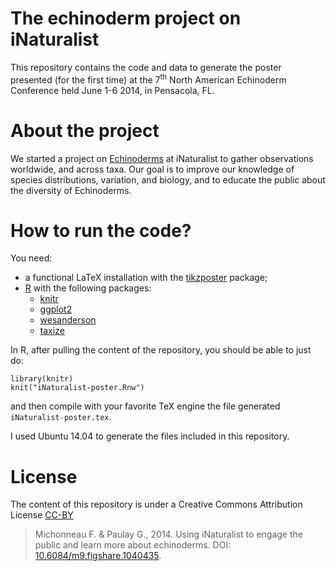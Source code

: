 
# The echinoderm project on iNaturalist

This repository contains the code and data to generate the poster presented (for
the first time) at the 7<sup>th</sup> North American Echinoderm Conference held
June 1-6 2014, in Pensacola, FL.

# About the project

We started a project on
[Echinoderms](http://inaturalist.org/projects/echinoderms) at iNaturalist to
gather observations worldwide, and across taxa. Our goal is to improve our
knowledge of species distributions, variation, and biology, and to educate the
public about the diversity of Echinoderms.

# How to run the code?

You need:

- a functional LaTeX installation with the
[tikzposter](http://www.ctan.org/pkg/tikzposter) package;
- [R](http://www.r-project.org) with the following packages:
  * [knitr](http://cran.r-project.org/package=knitr)
  * [ggplot2](http://cran.r-project.org/package=ggplot2)
  * [wesanderson](https://github.com/karthik/wesanderson)
  * [taxize](http://f1000research.com/articles/2-191/v2)

In R, after pulling the content of the repository, you should be able to just
do:

    library(knitr)
    knit("iNaturalist-poster.Rnw")

and then compile with your favorite TeX engine the file generated
`iNaturalist-poster.tex`.

I used Ubuntu 14.04 to generate the files included in this repository.

# License

The content of this repository is under a Creative Commons Attribution License
[CC-BY](http://creativecommons.org/licenses/by/4.0)

> Michonneau F. & Paulay G., 2014. Using iNaturalist to engage the public and
> learn more about echinoderms. DOI:
> [10.6084/m9.figshare.1040435](http://dx.doi.org/10.6084/m9.figshare.1040435).
